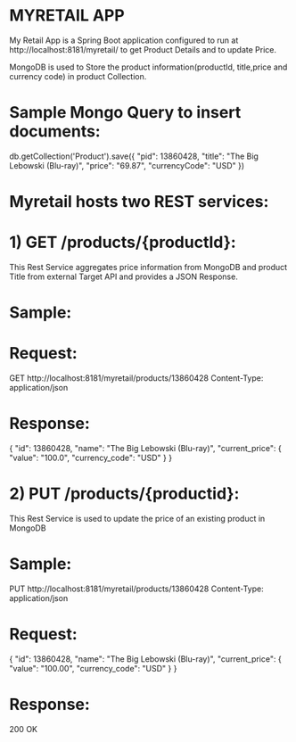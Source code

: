# MYRETAIL APP

My Retail App is a Spring Boot application configured to run at http://localhost:8181/myretail/  to get Product Details and to update Price.

MongoDB is used to Store the product information(productId, title,price and currency code) in product Collection.

# Sample Mongo Query to insert documents:
db.getCollection('Product').save({ "pid": 13860428, "title": "The Big Lebowski (Blu-ray)", "price": "69.87", "currencyCode": "USD"  })

# Myretail hosts two REST services:

# 1) GET /products/{productId}:
   
  This Rest Service aggregates price information from MongoDB and product Title from external Target API and
  provides a JSON Response.
  
  # Sample:
  
  # Request: 
  GET   http://localhost:8181/myretail/products/13860428
  Content-Type: application/json
  
  # Response:
  {
    "id": 13860428,
    "name": "The Big Lebowski (Blu-ray)",
    "current_price": {
        "value": "100.0",
        "currency_code": "USD"
    }
}
  
# 2) PUT /products/{productid}:
  
  This Rest Service is used to update the price of an existing product in MongoDB

  # Sample:
  PUT http://localhost:8181/myretail/products/13860428
  Content-Type: application/json
  
  # Request: 
   { "id": 13860428, "name": "The Big Lebowski (Blu-ray)", "current_price": { "value": "100.00", "currency_code": "USD" } }
   
   # Response:
   200 OK
